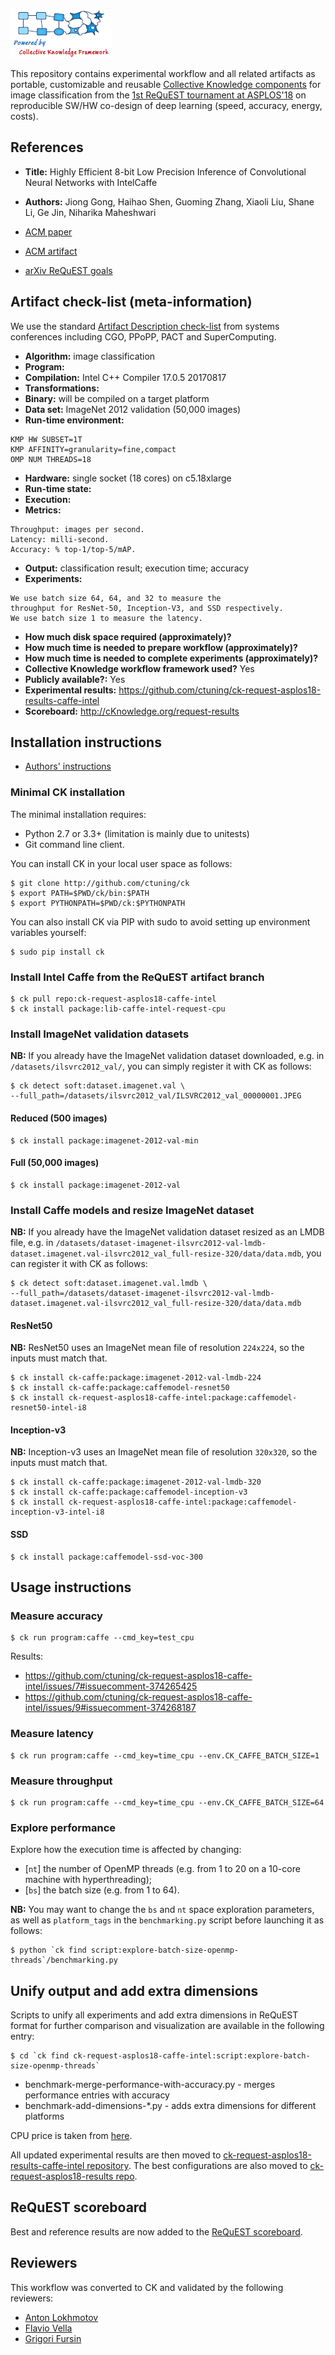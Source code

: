 [![logo](https://github.com/ctuning/ck-guide-images/blob/master/logo-powered-by-ck.png)](https://github.com/ctuning/ck)

This repository contains experimental workflow and all related artifacts 
as portable, customizable and reusable [Collective Knowledge components](https://github.com/ctuning/ck)
for image classification from the [1st ReQuEST tournament at ASPLOS'18](http://cknowledge.org/request-cfp-asplos2018.html) 
on reproducible SW/HW co-design of deep learning (speed, accuracy, energy, costs).

## References

* **Title:** Highly Efficient 8-bit Low Precision Inference of Convolutional Neural Networks with IntelCaffe
* **Authors:** Jiong Gong, Haihao Shen, Guoming Zhang, Xiaoli Liu, Shane Li, Ge Jin, Niharika Maheshwari

* [ACM paper](https://doi.org/10.1145/3229762.3229763)
* [ACM artifact](https://doi.org/10.1145/3229769)

* [arXiv ReQuEST goals](https://arxiv.org/abs/1801.06378)

## Artifact check-list (meta-information)

We use the standard [Artifact Description check-list](http://ctuning.org/ae/submission_extra.html) from systems conferences including CGO, PPoPP, PACT and SuperComputing.

* **Algorithm:** image classification
* **Program:** 
* **Compilation:** Intel C++ Compiler 17.0.5 20170817
* **Transformations:**
* **Binary:** will be compiled on a target platform
* **Data set:** ImageNet 2012 validation (50,000 images)
* **Run-time environment:** 
```
KMP HW SUBSET=1T
KMP AFFINITY=granularity=fine,compact
OMP NUM THREADS=18
```
* **Hardware:** single socket (18 cores) on c5.18xlarge
* **Run-time state:** 
* **Execution:**
* **Metrics:** 
```
Throughput: images per second.
Latency: milli-second.
Accuracy: % top-1/top-5/mAP.
```
* **Output:** classification result; execution time; accuracy
* **Experiments:** 

```
We use batch size 64, 64, and 32 to measure the
throughput for ResNet-50, Inception-V3, and SSD respectively.
We use batch size 1 to measure the latency.
```

* **How much disk space required (approximately)?** 
* **How much time is needed to prepare workflow (approximately)?** 
* **How much time is needed to complete experiments (approximately)?**
* **Collective Knowledge workflow framework used?** Yes
* **Publicly available?:** Yes
* **Experimental results:** https://github.com/ctuning/ck-request-asplos18-results-caffe-intel
* **Scoreboard:** http://cKnowledge.org/request-results

## Installation instructions

- [Authors' instructions](https://github.com/intel/caffe/wiki/ReQuEST-Artifact-Installation-Guide)

### Minimal CK installation

The minimal installation requires:

* Python 2.7 or 3.3+ (limitation is mainly due to unitests)
* Git command line client.

You can install CK in your local user space as follows:

```
$ git clone http://github.com/ctuning/ck
$ export PATH=$PWD/ck/bin:$PATH
$ export PYTHONPATH=$PWD/ck:$PYTHONPATH
```

You can also install CK via PIP with sudo to avoid setting up environment variables yourself:

```
$ sudo pip install ck
```

### Install Intel Caffe from the ReQuEST artifact branch

```
$ ck pull repo:ck-request-asplos18-caffe-intel
$ ck install package:lib-caffe-intel-request-cpu
```

### Install ImageNet validation datasets

**NB:** If you already have the ImageNet validation dataset downloaded, e.g. in
`/datasets/ilsvrc2012_val/`, you can simply register it with CK as follows:

```
$ ck detect soft:dataset.imagenet.val \
--full_path=/datasets/ilsvrc2012_val/ILSVRC2012_val_00000001.JPEG
```

#### Reduced (500 images)
```
$ ck install package:imagenet-2012-val-min
```

#### Full (50,000 images)
```
$ ck install package:imagenet-2012-val
```

### Install Caffe models and resize ImageNet dataset

**NB:** If you already have the ImageNet validation dataset resized as an LMDB file, e.g. in `/datasets/dataset-imagenet-ilsvrc2012-val-lmdb-dataset.imagenet.val-ilsvrc2012_val_full-resize-320/data/data.mdb`, you can register it with CK as follows:

```
$ ck detect soft:dataset.imagenet.val.lmdb \
--full_path=/datasets/dataset-imagenet-ilsvrc2012-val-lmdb-dataset.imagenet.val-ilsvrc2012_val_full-resize-320/data/data.mdb
```

#### ResNet50

**NB:** ResNet50 uses an ImageNet mean file of resolution `224x224`, so the inputs must match that.

```
$ ck install ck-caffe:package:imagenet-2012-val-lmdb-224
$ ck install ck-caffe:package:caffemodel-resnet50
$ ck install ck-request-asplos18-caffe-intel:package:caffemodel-resnet50-intel-i8
```

#### Inception-v3

**NB:** Inception-v3 uses an ImageNet mean file of resolution `320x320`, so the inputs must match that.

```
$ ck install ck-caffe:package:imagenet-2012-val-lmdb-320
$ ck install ck-caffe:package:caffemodel-inception-v3
$ ck install ck-request-asplos18-caffe-intel:package:caffemodel-inception-v3-intel-i8
```

#### SSD

```
$ ck install package:caffemodel-ssd-voc-300
```


## Usage instructions

### Measure accuracy
```
$ ck run program:caffe --cmd_key=test_cpu
```

Results:
- https://github.com/ctuning/ck-request-asplos18-caffe-intel/issues/7#issuecomment-374265425
- https://github.com/ctuning/ck-request-asplos18-caffe-intel/issues/9#issuecomment-374268187


### Measure latency
```
$ ck run program:caffe --cmd_key=time_cpu --env.CK_CAFFE_BATCH_SIZE=1
```

### Measure throughput
```
$ ck run program:caffe --cmd_key=time_cpu --env.CK_CAFFE_BATCH_SIZE=64
```

### Explore performance

Explore how the execution time is affected by changing:
- [`nt`] the number of OpenMP threads (e.g. from 1 to 20 on a 10-core machine with hyperthreading);
- [`bs`] the batch size (e.g. from 1 to 64).

**NB:** You may want to change the `bs` and `nt` space exploration parameters, as well as
`platform_tags` in the `benchmarking.py` script before launching it as follows:

```
$ python `ck find script:explore-batch-size-openmp-threads`/benchmarking.py
```

## Unify output and add extra dimensions

Scripts to unify all experiments and add extra dimensions in ReQuEST format for further comparison and visualization are available in the following entry:
```
$ cd `ck find ck-request-asplos18-caffe-intel:script:explore-batch-size-openmp-threads`
```

- benchmark-merge-performance-with-accuracy.py - merges performance entries with accuracy
- benchmark-add-dimensions-*.py - adds extra dimensions for different platforms

CPU price is taken from [here](https://ark.intel.com/products/81705/Intel-Xeon-Processor-E5-2650-v3-25M-Cache-2_30-GHz).

All updated experimental results are then moved to [ck-request-asplos18-results-caffe-intel repository](https://github.com/ctuning/ck-request-asplos18-results-caffe-intel).
The best configurations are also moved to [ck-request-asplos18-results repo](https://github.com/ctuning/ck-request-asplos18-results).

## ReQuEST scoreboard

Best and reference results are now added to the [ReQuEST scoreboard](http://cKnowledge.org/request-results).

## Reviewers

This workflow was converted to CK and validated by the following reviewers:
* [Anton Lokhmotov](http://dividiti.com)
* [Flavio Vella](http://dividiti.com)
* [Grigori Fursin](http://fursin.net/research.html)
